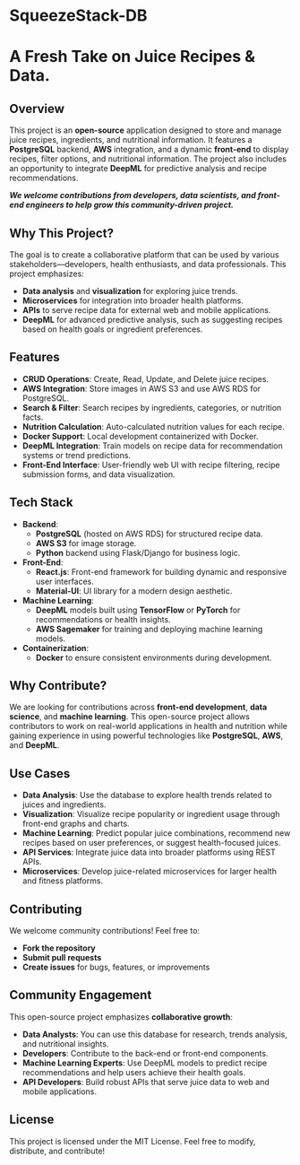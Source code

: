 # SqueezeStack-DB
# A Fresh Take on Juice Recipes &amp; Data. 


## Overview
This project is an **open-source** application designed to store and manage juice recipes, ingredients, and nutritional information. It features a **PostgreSQL** backend, **AWS** integration, and a dynamic **front-end** to display recipes, filter options, and nutritional information. The project also includes an opportunity to integrate **DeepML** for predictive analysis and recipe recommendations.

***We welcome contributions from developers, data scientists, and front-end engineers to help grow this community-driven project.***

## Why This Project?
The goal is to create a collaborative platform that can be used by various stakeholders—developers, health enthusiasts, and data professionals. This project emphasizes:
- **Data analysis** and **visualization** for exploring juice trends.
- **Microservices** for integration into broader health platforms.
- **APIs** to serve recipe data for external web and mobile applications.
- **DeepML** for advanced predictive analysis, such as suggesting recipes based on health goals or ingredient preferences.

## Features
- **CRUD Operations**: Create, Read, Update, and Delete juice recipes.
- **AWS Integration**: Store images in AWS S3 and use AWS RDS for PostgreSQL.
- **Search & Filter**: Search recipes by ingredients, categories, or nutrition facts.
- **Nutrition Calculation**: Auto-calculated nutrition values for each recipe.
- **Docker Support**: Local development containerized with Docker.
- **DeepML Integration**: Train models on recipe data for recommendation systems or trend predictions.
- **Front-End Interface**: User-friendly web UI with recipe filtering, recipe submission forms, and data visualization.

## Tech Stack
- **Backend**: 
  - **PostgreSQL** (hosted on AWS RDS) for structured recipe data.
  - **AWS S3** for image storage.
  - **Python** backend using Flask/Django for business logic.
- **Front-End**:
  - **React.js**: Front-end framework for building dynamic and responsive user interfaces.
  - **Material-UI**: UI library for a modern design aesthetic.
- **Machine Learning**: 
  - **DeepML** models built using **TensorFlow** or **PyTorch** for recommendations or health insights.
  - **AWS Sagemaker** for training and deploying machine learning models.
- **Containerization**: 
  - **Docker** to ensure consistent environments during development.

## Why Contribute?
We are looking for contributions across **front-end development**, **data science**, and **machine learning**. This open-source project allows contributors to work on real-world applications in health and nutrition while gaining experience in using powerful technologies like **PostgreSQL**, **AWS**, and **DeepML**.

## Use Cases
- **Data Analysis**: Use the database to explore health trends related to juices and ingredients.
- **Visualization**: Visualize recipe popularity or ingredient usage through front-end graphs and charts.
- **Machine Learning**: Predict popular juice combinations, recommend new recipes based on user preferences, or suggest health-focused juices.
- **API Services**: Integrate juice data into broader platforms using REST APIs.
- **Microservices**: Develop juice-related microservices for larger health and fitness platforms.

## Contributing

We welcome community contributions! Feel free to:

- **Fork the repository**
- **Submit pull requests**
- **Create issues** for bugs, features, or improvements

## Community Engagement

This open-source project emphasizes **collaborative growth**:

- **Data Analysts**: You can use this database for research, trends analysis, and nutritional insights.
- **Developers**: Contribute to the back-end or front-end components.
- **Machine Learning Experts**: Use DeepML models to predict recipe recommendations and help users achieve their health goals.
- **API Developers**: Build robust APIs that serve juice data to web and mobile applications.

## License

This project is licensed under the MIT License. Feel free to modify, distribute, and contribute!
